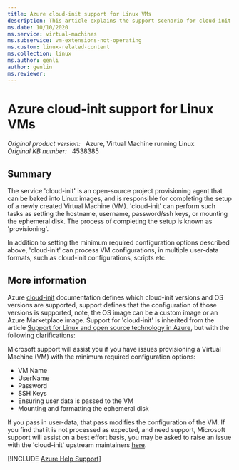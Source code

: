 ```yaml
---
title: Azure cloud-init support for Linux VMs
description: This article explains the support scenario for cloud-init in Azure. 
ms.date: 10/10/2020
ms.service: virtual-machines
ms.subservice: vm-extensions-not-operating
ms.custom: linux-related-content
ms.collection: linux
ms.author: genli
author: genlin
ms.reviewer: 
---
```

# Azure cloud-init support for Linux VMs

_Original product version:_ &nbsp; Azure, Virtual Machine running Linux  
_Original KB number:_ &nbsp; 4538385

## Summary

The service 'cloud-init' is an open-source project provisioning agent that can be baked into Linux images, and is responsible for completing the setup of a newly created Virtual Machine (VM). 'cloud-init' can perform such tasks as setting the hostname, username, password/ssh keys, or mounting the ephemeral disk. The process of completing the setup is known as 'provisioning'.

In addition to setting the minimum required configuration options described above, 'cloud-init' can process VM configurations, in multiple user-data formats, such as cloud-init configurations, scripts etc.

## More information

Azure [cloud-init](/azure/virtual-machines/linux/using-cloud-init) documentation defines which cloud-init versions and OS versions are supported, support defines that the configuration of those versions is supported, note, the OS image can be a custom image or an Azure Marketplace image.
Support for 'cloud-init' is inherited from the article [Support for Linux and open source technology in Azure](https://support.microsoft.com/help/2941892/support-for-linux-and-open-source-technology-in-azure), but with the following clarifications:

Microsoft support will assist you if you have issues provisioning a Virtual Machine (VM) with the minimum required configuration options:

- VM Name
- UserName
- Password
- SSH Keys
- Ensuring user data is passed to the VM
- Mounting and formatting the ephemeral disk

If you pass in user-data, that pass modifies the configuration of the VM. If you find that it is not processed as expected, and need support, Microsoft support will assist on a best effort basis, you may be asked to raise an issue with the 'cloud-init' upstream maintainers [here](https://github.com/canonical/cloud-init#getting-help).

[!INCLUDE [Azure Help Support](../../includes/azure-help-support.md)]
